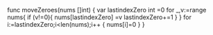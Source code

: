 
func moveZeroes(nums []int)  {
    var lastindexZero int =0
    for _,v:=range nums{
        if (v!=0){
            nums[lastindexZero] =v
            lastindexZero+=1
        }
    }
    for i:=lastindexZero;i<len(nums);i++ {
        nums[i]=0
    }
}
